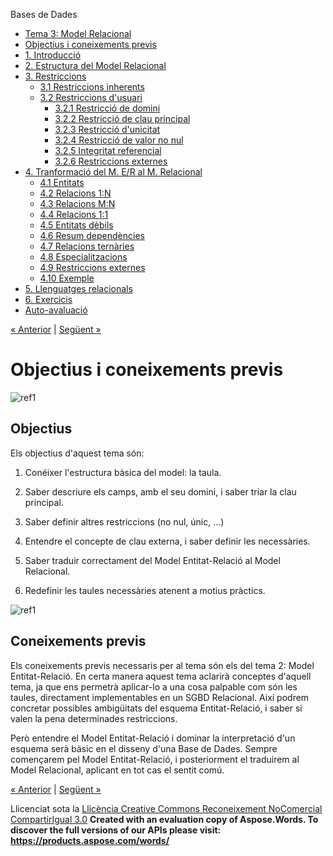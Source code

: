 Bases de Dades

- [Tema 3: Model Relacional](index.md)
- [Objectius i coneixements previs](objectius_i_coneixements_previs.md)
- [1. Introducció](1_introducci.md)
- [2. Estructura del Model Relacional](2_estructura_del_model_relacional.md)
- [3. Restriccions](3_restriccions.md) 
  - [3.1 Restriccions inherents](31_restriccions_inherents.md)
  - [3.2 Restriccions d'usuari](32_restriccions_dusuari.md) 
    - [3.2.1 Restricció de domini](321_restricci_de_domini.md)
    - [3.2.2 Restricció de clau principal](322_restricci_de_clau_principal.md)
    - [3.2.3 Restricció d'unicitat](323_restricci_dunicitat.md)
    - [3.2.4 Restricció de valor no nul](324_restricci_de_valor_no_nul.md)
    - [3.2.5 Integritat referencial](325_integritat_referencial.md)
    - [3.2.6 Restriccions externes](326_restriccions_externes.md)
- [4. Tranformació del M. E/R al M. Relacional](4_tranformaci_del_m_er_al_m_relacional.md) 
  - [4.1 Entitats](41_entitats.md)
  - [4.2 Relacions 1:N](42_relacions_1n.md)
  - [4.3 Relacions M:N](43_relacions_mn.md)
  - [4.4 Relacions 1:1](44_relacions_11.md)
  - [4.5 Entitats dèbils](45_entitats_dbils.md)
  - [4.6 Resum dependències](46_resum_dependncies.md)
  - [4.7 Relacions ternàries](47_relacions_ternries.md)
  - [4.8 Especialitzacions](48_especialitzacions.md)
  - [4.9 Restriccions externes](49_restriccions_externes.md)
  - [4.10 Exemple](410_exemple.md)
- [5. Llenguatges relacionals](5_llenguatges_relacionals.md)
- [6. Exercicis](6_exercicis.md)
- [Auto-avaluació](autoavaluaci.md)

[« Anterior](index.md) | [Següent »](1_introducci.md)
# <a name="main"></a>**Objectius i coneixements previs**
![ref1]
## **Objectius**
Els objectius d'aquest tema són: 

1. Conéixer l'estructura bàsica del model: la taula.

1. Saber descriure els camps, amb el seu domini, i saber triar la clau principal.

1. Saber definir altres restriccions (no nul, únic, ...)

1. Entendre el concepte de clau externa, i saber definir les necessàries.

1. Saber traduir correctament del Model Entitat-Relació al Model Relacional.

1. Redefinir les taules necessàries atenent a motius pràctics.

![ref1]
## **Coneixements previs**
Els coneixements previs necessaris per al tema són els del tema 2: Model Entitat-Relació. En certa manera aquest tema aclarirà conceptes d'aquell tema, ja que ens permetrà aplicar-lo a una cosa palpable com són les taules, directament implementables en un SGBD Relacional. Així podrem concretar possibles ambigüitats del esquema Entitat-Relació, i saber si valen la pena determinades restriccions. 

Però entendre el Model Entitat-Relació i dominar la interpretació d'un esquema serà bàsic en el disseny d'una Base de Dades. Sempre començarem pel Model Entitat-Relació, i posteriorment el traduirem al Model Relacional, aplicant en tot cas el sentit comú. 

[« Anterior](index.md) | [Següent »](1_introducci.md)

Llicenciat sota la [Llicència Creative Commons Reconeixement NoComercial CompartirIgual 3.0](http://creativecommons.org/licenses/by-nc-sa/3.0/)
**Created with an evaluation copy of Aspose.Words. To discover the full versions of our APIs please visit: https://products.aspose.com/words/**

[ref1]: objectius_i_coneixements_previs.002.png

